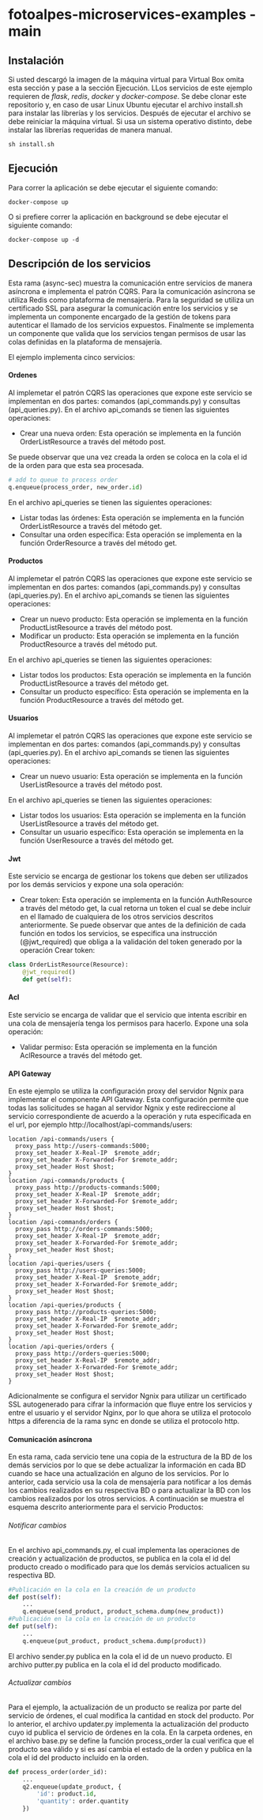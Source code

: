 # fotoalpes-microservices-examples - main

## Instalación

Si usted descargó la imagen de la máquina virtual para Virtual Box omita esta sección y pase a la sección Ejecución. LLos servicios de este ejemplo requieren de *flask*, *redis*, *docker* y *docker-compose*. Se debe clonar este repositorio y, en caso de usar Linux Ubuntu ejecutar el archivo install.sh para instalar las librerías y los servicios. Después de ejecutar el archivo se debe reiniciar la máquina virtual. Si usa un sistema operativo distinto, debe instalar las librerías requeridas de manera manual.

```
sh install.sh
```

## Ejecución

Para correr la aplicación se debe ejecutar el siguiente comando:


```
docker-compose up
```

O si prefiere correr la aplicación en background se debe ejecutar el siguiente comando:

```
docker-compose up -d
```



## Descripción de los servicios

Esta rama (async-sec) muestra la comunicación entre servicios de manera asíncrona e implementa el patrón CQRS. Para la comunicación asíncrona se utiliza Redis como plataforma de mensajería. Para la seguridad se utiliza un certificado SSL para asegurar la comunicación entre los servicios y se implementa un componente encargado de la gestión de tokens para autenticar el llamado de los servicios expuestos. Finalmente se implementa un componente que valida que los servicios tengan permisos de usar las colas definidas en la plataforma de mensajería.

El ejemplo implementa cinco servicios:

#### Ordenes

Al implemetar el patrón CQRS las operaciones que expone este servicio se implementan en dos partes:   comandos (api_commands.py) y consultas (api_queries.py). En el archivo api_comands se tienen las siguientes operaciones:

- Crear una nueva orden: Esta operación se implementa en la función OrderListResource a través del método post.

Se puede observar que una vez creada la orden se coloca en la cola el id de la orden para que esta sea procesada.

```python
# add to queue to process order
q.enqueue(process_order, new_order.id)
```

En el archivo api_queries se tienen las siguientes operaciones:

- Listar todas las órdenes: Esta operación se implementa en la función OrderListResource a través del método get.
- Consultar una orden específica: Esta operación se implementa en la función OrderResource a través del método get.

#### Productos

Al implemetar el patrón CQRS las operaciones que expone este servicio se implementan en dos partes:   comandos (api_commands.py) y consultas (api_queries.py). En el archivo api_comands se tienen las siguientes operaciones:

- Crear un nuevo producto: Esta operación se implementa en la función ProductListResource a través del método post.
- Modificar un producto: Esta operación se implementa en la función ProductResource a través del método put.

En el archivo api_queries se tienen las siguientes operaciones:

- Listar todos los productos: Esta operación se implementa en la función ProductListResource a través del método get.
- Consultar un producto específico: Esta operación se implementa en la función ProductResource a través del método get.

#### Usuarios

Al implemetar el patrón CQRS las operaciones que expone este servicio se implementan en dos partes:   comandos (api_commands.py) y consultas (api_queries.py). En el archivo api_comands se tienen las siguientes operaciones:

- Crear un nuevo usuario: Esta operación se implementa en la función UserListResource a través del método post.

En el archivo api_queries se tienen las siguientes operaciones:

- Listar todos los usuarios: Esta operación se implementa en la función UserListResource a través del método get.
- Consultar un usuario específico: Esta operación se implementa en la función UserResource a través del método get.

#### Jwt

Este servicio se encarga de gestionar los tokens que deben ser utilizados por los demás servicios y expone una sola operación:

- Crear token: Esta operación se implementa en la función AuthResource a través del método get, la cual retorna un token el cual se debe incluir en el llamado de cualquiera de los otros servicios descritos anteriormente. Se puede observar que antes de la definición de cada función en todos los servicios, se especifica una instrucción (@jwt_required) que obliga a la validación del token generado por la operación Crear token:

```python
class OrderListResource(Resource):
    @jwt_required()
    def get(self):
```

#### Acl

Este servicio se encarga de validar que el servicio que intenta escribir en una cola de mensajería tenga los permisos para hacerlo. Expone una sola operación:

- Validar permiso: Esta operación se implementa en la función AclResource a través del método get.

#### API Gateway

En este ejemplo se utiliza la configuración proxy del servidor Ngnix para implementar el componente API Gateway. Esta configuración permite que todas las solicitudes se hagan al servidor Ngnix y este redireccione al servicio correspondiente de acuerdo a la operación y ruta especificada en el url, por ejemplo http://localhost/api-commands/users:

```
location /api-commands/users {
  proxy_pass http://users-commands:5000;
  proxy_set_header X-Real-IP  $remote_addr;
  proxy_set_header X-Forwarded-For $remote_addr;
  proxy_set_header Host $host;
}
location /api-commands/products {
  proxy_pass http://products-commands:5000;
  proxy_set_header X-Real-IP  $remote_addr;
  proxy_set_header X-Forwarded-For $remote_addr;
  proxy_set_header Host $host;
}
location /api-commands/orders {
  proxy_pass http://orders-commands:5000;
  proxy_set_header X-Real-IP  $remote_addr;
  proxy_set_header X-Forwarded-For $remote_addr;
  proxy_set_header Host $host;
}
location /api-queries/users {
  proxy_pass http://users-queries:5000;
  proxy_set_header X-Real-IP  $remote_addr;
  proxy_set_header X-Forwarded-For $remote_addr;
  proxy_set_header Host $host;
}
location /api-queries/products {
  proxy_pass http://products-queries:5000;
  proxy_set_header X-Real-IP  $remote_addr;
  proxy_set_header X-Forwarded-For $remote_addr;
  proxy_set_header Host $host;
}
location /api-queries/orders {
  proxy_pass http://orders-queries:5000;
  proxy_set_header X-Real-IP  $remote_addr;
  proxy_set_header X-Forwarded-For $remote_addr;
  proxy_set_header Host $host;
}
```
Adicionalmente se configura el servidor Ngnix para utilizar un certificado SSL autogenerado para cifrar la información que fluye entre los servicios y entre el usuario y el servidor Nginx, por lo que ahora se utiliza el protocolo https a diferencia de la rama sync en donde se utiliza el protocolo http.

#### Comunicación asíncrona

En esta rama, cada servicio tene una copia de la estructura de la BD de los demás servicios por lo que se debe actualizar la información en cada BD cuando se hace una actualización en alguno de los servicios. Por lo anterior, cada servicio usa la cola de mensajería para notificar a los demás los cambios realizados en su respectiva BD o para actualizar la BD con los cambios realizados por los otros servicios. A continuación se muestra el esquema descrito anteriormente para el servicio Productos:

###### Notificar cambios

En el archivo api_commands.py, el cual implementa las operaciones de creación y actualización de productos, se publica en la cola el id del producto creado o modificado para que los demás servicios actualicen su respectiva BD.

```python
#Publicación en la cola en la creación de un producto
def post(self):
    ...
	q.enqueue(send_product, product_schema.dump(new_product))
#Publicación en la cola en la creación de un producto
def put(self):
    ...
	q.enqueue(put_product, product_schema.dump(product))
```

El archivo sender.py publica en la cola el id de un nuevo producto. El archivo putter.py publica en la cola el id del producto modificado.

###### Actualizar cambios

Para el ejemplo, la actualización de un producto se realiza por parte del servicio de órdenes, el cual modifica la cantidad en stock del producto. Por lo anterior, el archivo updater.py implementa la actualización del producto cuyo id publica el servicio de órdenes en la cola. En la carpeta ordenes, en el archivo base.py se define la función process_order la cual verifica que el producto sea válido y si es así cambia el estado de la orden y publica en la cola el id del producto incluído en la orden.

```python
def process_order(order_id):
	...
	q2.enqueue(update_product, {
		'id': product.id,
		'quantity': order.quantity
	})
```
